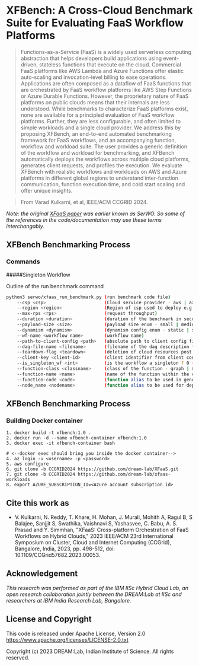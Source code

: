 # XFBench: A Cross-Cloud Benchmark Suite for Evaluating FaaS Workflow Platforms

> Functions-as-a-Service (FaaS) is a widely used serverless computing abstraction that helps developers build
applications using event-driven, stateless functions that execute on the cloud. Commercial FaaS platforms like AWS Lambda
and Azure Functions offer elastic auto-scaling and invocation-level billing to ease operations. Applications are often composed
as a dataflow of FaaS functions that are orchestrated by FaaS workflow platforms like AWS Step Functions or Azure Durable
Functions. However, the proprietary nature of FaaS platforms on public clouds means that their internals are less understood.
While benchmarks to characterize FaaS platforms exist, none are available for a principled evaluation of FaaS workflow platforms.
Further, they are less configurable, and often limited to simple workloads and a single cloud provider. We address this by
proposing XFBench, an end-to-end automated benchmarking framework for FaaS workflows, and an accompanying function,
workflow and workload suite. The user provides a generic definition of the workflow and workload for benchmarking, and
XFBench automatically deploys the workflows across multiple cloud platforms, generates client requests, and profiles the
execution. We evaluate XFBench with realistic workflows and workloads on AWS and Azure platforms in different global
regions to understand inter-function communication, function execution time, and cold start scaling and offer unique insights.
>

> 
> From Varad Kulkarni, et al, IEEE/ACM CCGRID 2024.

*Note: the original [XFaaS paper](README-XFaaS-CCGrid23.md) was earlier known as SerWO. So some of the references in the code/documentation may use these terms interchangably.*

## XFBench Benchmarking Process

### Commands

#####Singleton Workflow

Outline of the run benchmark command 
```bash
python3 serwo/xfaas_run_benchmark.py (run benchmark code file)
    --csp <csp>                      (Cloud service provider - aws | azure)
    --region <region>                (Region of csp used to deploy e.g ap-south-1)
    --max-rps <rps>                  (request throughput) 
    --duration <duration>            (duration of the benchmark in seconds)
    --payload-size <size>            (payload size enum - small | medium | large)   
    --dynamism <dynamism>            (dynamism config enum - static | step_function | sawtooth | alibaba)  
    --wf-name <workflow name>        (workflow name)  
    --path-to-client-config <path>   (absolute path to client config file)
    --dag-file-name <filename>       (filename of the dag description file e.g dag.json)
    --teardown-flag <teardown>       (deletion of cloud resources post run - 0 (no) | 1 (yes))
    --client-key <client-id>         (client identifier from client config)     
    --is_singleton_wf <int>          (is the workflow a singleton ? 0 (no) | 1 (yes))
    --function-class <classname>     (class of the function - graph | math | multimedia | text)
    --function-name <name>           (name of the function within the class - e.g graph_bft) 
    --function-code <code>           (function alias to be used in generated plots)
    --node_name <nodename>           (function alias to be used for deployment (NOTE - use camel case if possible)) 
```
## XFBench Benchmarking Process
### Building Docker container
```shell
1. docker build -t xfbench:1.0 .
2. docker run -d --name xfbench-container xfbench:1.0
3. docker exec -it xfbench-container bash

# <--docker exec should bring you inside the docker container-->
4. az login -u <username> -p <password>
5. aws configure
6. git clone -b CCGRID2024 https://github.com/dream-lab/XFaaS.git
7. git clone -b CCGRID2024 https://github.com/dream-lab/xfaas-workloads
8. export AZURE_SUBSCRIPTION_ID=<Azure account subscription id>
```



## Cite this work as
* V. Kulkarni, N. Reddy, T. Khare, H. Mohan, J. Murali, Mohith A, Ragul B, S Balajee, Sanjjit S, Swathika, Vaishnavi S, Yashasvee, C. Babu, A. S. Prasad and Y. Simmhan, "XFaaS: Cross-platform Orchestration of FaaS Workflows on Hybrid Clouds," 2023 IEEE/ACM 23rd International Symposium on Cluster, Cloud and Internet Computing (CCGrid), Bangalore, India, 2023, pp. 498-512, 
doi: 10.1109/CCGrid57682.2023.00053.

## Acknowledgement
*This research was performed as part of the IBM IISc Hybrid Cloud Lab, an open research collaboration jointly between the DREAM:Lab at IISc and researchers at IBM India Research Lab, Bangalore.*

## License and Copyright
This code is released under Apache License, Version 2.0
https://www.apache.org/licenses/LICENSE-2.0.txt

Copyright (c) 2023 DREAM:Lab, Indian Institute of Science. All rights reserved.
